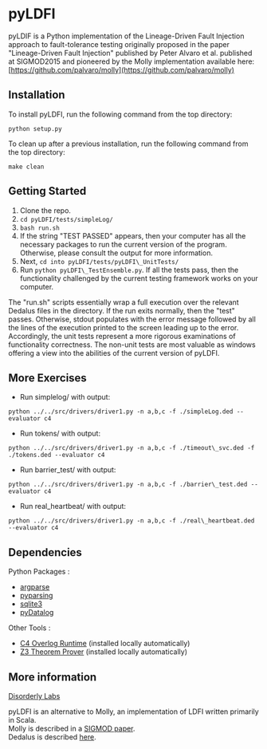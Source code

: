 # pyLDFI

pyLDIF is a Python implementation of the Lineage-Driven Fault Injection approach to fault-tolerance testing originally proposed in the paper "Lineage-Driven Fault Injection" published by Peter Alvaro et al. published at SIGMOD2015 and pioneered by the Molly implementation available here: [https://github.com/palvaro/molly](https://github.com/palvaro/molly)

## Installation

To install pyLDFI, run the following command from the top directory:
```
python setup.py
```
To clean up after a previous installation, run the following command from the top directory:
```
make clean
```

## Getting Started

1. Clone the repo.
2. ```cd pyLDFI/tests/simpleLog/```
3. ```bash run.sh```
4. If the string "TEST PASSED" appears, then your computer has all the necessary packages to run the current version of the program. Otherwise, please consult the output for more information.
5. Next, ```cd into pyLDFI/tests/pyLDFI\_UnitTests/```
6. Run ```python pyLDFI\_TestEnsemble.py```. If all the tests pass, then the functionality challenged by the current testing framework works on your computer.

The "run.sh" scripts essentially wrap a full execution over the relevant Dedalus files in the directory. If the run exits normally, then the "test" passes. Otherwise, stdout populates with the error message followed by all the lines of the execution printed to the screen leading up to the error. Accordingly, the unit tests represent a more rigorous examinations of functionality correctness. The non-unit tests are most valuable as windows offering a view into the abilities of the current version of pyLDFI.

## More Exercises

* Run simplelog/ with output: 
```
python ../../src/drivers/driver1.py -n a,b,c -f ./simpleLog.ded --evaluator c4
```
* Run tokens/ with output: 
```
python ../../src/drivers/driver1.py -n a,b,c -f ./timeout\_svc.ded -f ./tokens.ded --evaluator c4
```
* Run barrier\_test/ with output: 
```
python ../../src/drivers/driver1.py -n a,b,c -f ./barrier\_test.ded --evaluator c4
```
* Run real\_heartbeat/ with output: 
```
python ../../src/drivers/driver1.py -n a,b,c -f ./real\_heartbeat.ded --evaluator c4
```

## Dependencies
Python Packages :
  * [argparse](https://pypi.python.org/pypi/argparse)
  * [pyparsing](http://pyparsing.wikispaces.com/Download+and+Installation)
  * [sqlite3](https://docs.python.org/2/library/sqlite3.html)
  * [pyDatalog](https://sites.google.com/site/pydatalog/installation)

Other Tools :
  * [C4 Overlog Runtime](https://github.com/bloom-lang/c4) (installed locally automatically)
  * [Z3 Theorem Prover](https://github.com/Z3Prover/z3) (installed locally automatically)

## More information

[Disorderly Labs](https://disorderlylabs.github.io)

pyLDFI is an alternative to Molly, an implementation of LDFI written primarily in Scala.<br />
Molly is described in a [SIGMOD paper](http://people.ucsc.edu/~palvaro/molly.pdf).<br />
Dedalus is described [here](http://www.eecs.berkeley.edu/Pubs/TechRpts/2009/EECS-2009-173.html).
